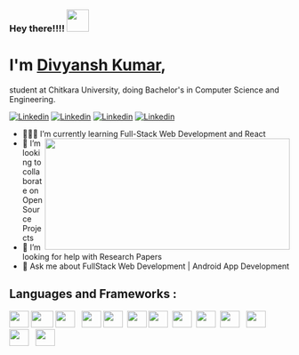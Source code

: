 ### Hey there!!!! <img src="https://media.tenor.com/images/3b388fe03da271d2674faf85eb7c3fcd/tenor.gif" width="40" height="40">

# I'm [Divyansh Kumar](http://divyanshkumar.herokuapp.com),
  student at Chitkara University, doing Bachelor's in Computer Science and Engineering.

 [![Linkedin](https://img.shields.io/badge/Divyansh%20Kumar-blue??style=plastic&logo=linkedin)](https://www.linkedin.com/in/divyansh-k-05085b193/)
 [![Linkedin](https://img.shields.io/badge/Divyansh%20Kumar-black?style=plastic&logo=Twitter)](https://twitter.com/Divyans14237570)
 [![Linkedin](https://img.shields.io/badge/Divyansh%20Kumar-006400??style=plastic&logo=freeCodeCamp)](https://www.freecodecamp.org/flash_the_coder)
 [![Linkedin](https://img.shields.io/badge/ddivyansh9999@gmail.com-ffb138?style=plastic&logo=Gmail)]()

- 👨🏻‍💻 I’m currently learning Full-Stack Web Development and React  <img align="right" src="https://www.optimista.co.in/website.gif" width="440" height="200">
- 👀 I’m looking to collaborate on Open Source Projects
- 🤔 I’m looking for help with Research Papers
- 💬 Ask me about FullStack Web Development | Android App 
      Development
 
 ## Languages and Frameworks : 
 <image src="https://upload.wikimedia.org/wikipedia/commons/thumb/3/38/HTML5_Badge.svg/600px-HTML5_Badge.svg.png" height="30" width="35">    <image src="https://upload.wikimedia.org/wikipedia/commons/7/70/Devicon-css3-plain.svg" height="30" width="40">  <image src="https://encrypted-tbn0.gstatic.com/images?q=tbn%3AANd9GcTKI4DdtNOllWOxkL4yJ0LaAC_GG_H1JxKWIw&usqp=CAU" height="30" width="35"> &nbsp; <image src="https://encrypted-tbn0.gstatic.com/images?q=tbn%3AANd9GcTRYyUyZ0ZUgJ03dP3QUn4XYrtZhgjkNySKeg&usqp=CAU" width="35" height="30">&nbsp;<image src="https://encrypted-tbn0.gstatic.com/images?q=tbn%3AANd9GcS6m68pyL2ROK-o_1HX2dKiWwT31hu1fzvloQ&usqp=CAU" height="30" width="35">&nbsp; <image src="https://www.vectorlogo.zone/logos/expressjs/expressjs-ar21.svg" height="30" width="35">&nbsp;<image src="https://seeklogo.com/images/R/react-logo-7B3CE81517-seeklogo.com.png" height="30" width="35">&nbsp; <image src="https://seeklogo.com/images/N/nodejs-logo-FBE122E377-seeklogo.com.png" height="30" width="35"> &nbsp;<image src="https://seeklogo.com/images/S/semantic-ui-logo-AFDC4C7E31-seeklogo.com.png" height="30" width="35">&nbsp; <image src="https://seeklogo.com/images/M/material-ui-logo-5BDCB9BA8F-seeklogo.com.png" height="30" width="35"> &nbsp; <image src="https://raw.githubusercontent.com/isocpp/logos/master/cpp_logo.png" height="30" width="35"> &nbsp; <image src="https://upload.wikimedia.org/wikipedia/commons/thumb/c/c3/Python-logo-notext.svg/165px-Python-logo-notext.svg.png" height="30" width="35"> &nbsp; <image src="https://encrypted-tbn0.gstatic.com/images?q=tbn%3AANd9GcR_BD8fWI6CPT4w7sEHIzBo7s96lMzBMGToBQ&usqp=CAU" height="30" width="35">

 
